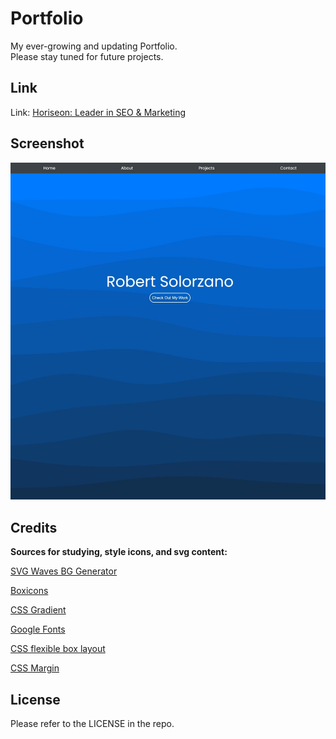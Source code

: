 # Portfolio

My ever-growing and updating Portfolio. 
<br>
Please stay tuned for future projects.


## Link
Link: [Horiseon: Leader in SEO & Marketing](https://robertsolorzano.github.io/Horiseon/)


## Screenshot

![Preview](assets/images/preview.jpeg)


## Credits

**Sources for studying, style icons, and svg content:**

[SVG Waves BG Generator](https://wickedbackgrounds.com/app)

[Boxicons](https://boxicons.com/)

[CSS Gradient](https://cssgradient.io/)

[Google Fonts](https://fonts.google.com/)

[CSS flexible box layout](https://developer.mozilla.org/en-US/docs/Web/CSS/CSS_Flexible_Box_Layout)

[CSS Margin](https://www.w3schools.com/css/css_margin.asp)


## License

Please refer to the LICENSE in the repo.